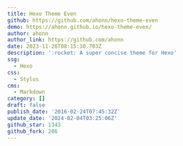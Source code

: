 ```yaml
---
title: Hexo Theme Even
github: https://github.com/ahonn/hexo-theme-even
demo: https://ahonn.github.io/hexo-theme-even/
author: ahonn
author_link: https://github.com/ahonn
date: 2023-11-26T08:15:10.703Z
description: ':rocket: A super concise theme for Hexo'
ssg:
  - Hexo
css:
  - Stylus
cms:
  - Markdown
category: []
draft: false
publish_date: '2016-02-24T07:45:32Z'
update_date: '2024-02-04T03:25:06Z'
github_star: 1343
github_fork: 206
---
```

